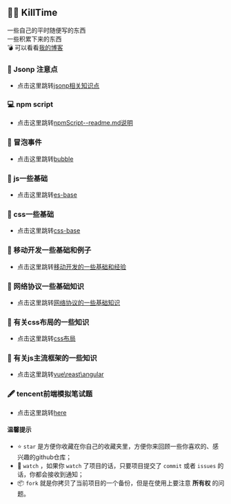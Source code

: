 ## 🙋‍♂️ KillTime
一些自己的平时随便写的东西
<br>
一些积累下来的东西
<br>
💣 可以看看[我的博客](http://www.wusiqing.com)


### 📝 Jsonp 注意点
- 点击这里跳转[jsonp相关知识点](./JSONP/README.md)

### 💻 npm script 
- 点击这里跳转[npmScript--readme.md说明](./npmScript/README.md)

### 📝 冒泡事件
- 点击这里跳转[bubble](./bubble/readme.md)

### 📝 js一些基础
- 点击这里跳转[es-base](./es-base/readme.md)

### 📝 css一些基础
- 点击这里跳转[css-base](./css-base/readme.md)

### 📝 移动开发一些基础和例子
- 点击这里跳转[移动开发的一些基础和经验](./mobile/readme.md)

### 📝 网络协议一些基础知识
- 点击这里跳转[网络协议的一些基础知识](./web-basic/readme.md)

### 📝 有关css布局的一些知识
- 点击这里跳转[css布局](./sides/readme.md)

### 📝 有关js主流框架的一些知识
- 点击这里跳转[vue\reast\angular](./font-end-ifarem/readme.md)

### 🖋 tencent前端模拟笔试题
- 点击这里跳转[here](./moni-tencent/readme.mds)

#### 温馨提示
- ⭐️ `star` 是方便你收藏在你自己的收藏夹里，方便你来回顾一些你喜欢的、感兴趣的github仓库；
- 👀 `watch` ，如果你 `watch` 了项目的话，只要项目提交了 `commit` 或者 `issues` 的话，你都会接收到通知；
- 📦 `fork` 就是你拷贝了当前项目的一个备份，但是在使用上要注意 **所有权** 的问题。